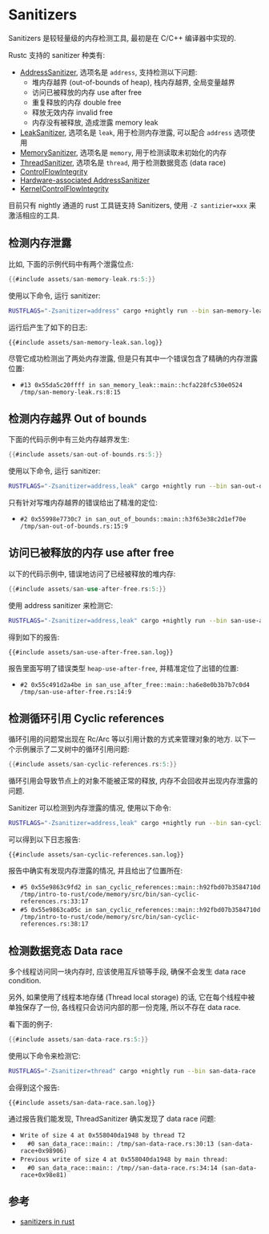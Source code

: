 # Sanitizers

Sanitizers 是较轻量级的内存检测工具, 最初是在 C/C++ 编译器中实现的.

Rustc 支持的 sanitizer 种类有:

- [AddressSanitizer](https://clang.llvm.org/docs/AddressSanitizer.html), 选项名是 `address`, 支持检测以下问题:
    - 堆内存越界 (out-of-bounds of heap), 栈内存越界, 全局变量越界
    - 访问已被释放的内存 use after free
    - 重复释放的内存 double free
    - 释放无效内存 invalid free
    - 内存没有被释放, 造成泄露 memory leak
- [LeakSanitizer](https://clang.llvm.org/docs/LeakSanitizer.html), 选项名是 `leak`, 用于检测内存泄露,
  可以配合 `address` 选项使用
- [MemorySanitizer](https://clang.llvm.org/docs/MemorySanitizer.html), 选项名是 `memory`, 用于检测读取未初始化的内存
- [ThreadSanitizer](https://clang.llvm.org/docs/ThreadSanitizer.html), 选项名是 `thread`, 用于检测数据竞态 (data race)
- [ControlFlowIntegrity](https://clang.llvm.org/docs/ControlFlowIntegrity.html)
- [Hardware-associated AddressSanitizer](https://clang.llvm.org/docs/HardwareAssistedAddressSanitizerDesign.html)
- [KernelControlFlowIntegrity](https://clang.llvm.org/docs/ControlFlowIntegrity.html#fsanitize-kcfi)

目前只有 nightly 通道的 rust 工具链支持 Sanitizers, 使用 `-Z santizier=xxx` 来激活相应的工具.

## 检测内存泄露

比如, 下面的示例代码中有两个泄露位点:

```rust
{{#include assets/san-memory-leak.rs:5:}}
```

使用以下命令, 运行 sanitizer:

```bash
RUSTFLAGS="-Zsanitizer=address" cargo +nightly run --bin san-memory-leak
```

运行后产生了如下的日志:

```text
{{#include assets/san-memory-leak.san.log}}
```

尽管它成功检测出了两处内存泄露, 但是只有其中一个错误包含了精确的内存泄露位置:

- `#13 0x55da5c20ffff in san_memory_leak::main::hcfa228fc530e0524 /tmp/san-memory-leak.rs:8:15`

## 检测内存越界 Out of bounds

下面的代码示例中有三处内存越界发生:

```rust
{{#include assets/san-out-of-bounds.rs:5:}}
```

使用以下命令, 运行 sanitizer:

```bash
RUSTFLAGS="-Zsanitizer=address,leak" cargo +nightly run --bin san-out-of-bounds
```

只有针对写堆内存越界的错误给出了精准的定位:

- `#2 0x55998e7730c7 in san_out_of_bounds::main::h3f63e38c2d1ef70e /tmp/san-out-of-bounds.rs:15:9`

## 访问已被释放的内存 use after free

以下的代码示例中, 错误地访问了已经被释放的堆内存:

```rust
{{#include assets/san-use-after-free.rs:5:}}
```

使用 address sanitizer 来检测它:

```bash
RUSTFLAGS="-Zsanitizer=address,leak" cargo +nightly run --bin san-use-after-free
```

得到如下的报告:

```text
{{#include assets/san-use-after-free.san.log}}
```

报告里面写明了错误类型 `heap-use-after-free`, 并精准定位了出错的位置:

- `#2 0x55c491d2a4be in san_use_after_free::main::ha6e8e0b3b7b7c0d4 /tmp/san-use-after-free.rs:14:9`

## 检测循环引用 Cyclic references

循环引用的问题常出现在 Rc/Arc 等以引用计数的方式来管理对象的地方.
以下一个示例展示了二叉树中的循环引用问题:

```rust
{{#include assets/san-cyclic-references.rs:5:}}
```

循环引用会导致节点上的对象不能被正常的释放, 内存不会回收并出现内存泄露的问题.

Sanitizer 可以检测到内存泄露的情况, 使用以下命令:

```bash
RUSTFLAGS="-Zsanitizer=address,leak" cargo +nightly run --bin san-cyclic-references
```

可以得到以下日志报告:

```text
{{#include assets/san-cyclic-references.san.log}}
```

报告中确实有发现内存泄露的情况, 并且给出了位置所在:

- `#5 0x55e9863c9fd2 in san_cyclic_references::main::h92fbd07b3584710d /tmp/intro-to-rust/code/memory/src/bin/san-cyclic-references.rs:33:17`
- `#5 0x55e9863ca05c in san_cyclic_references::main::h92fbd07b3584710d /tmp/intro-to-rust/code/memory/src/bin/san-cyclic-references.rs:38:17`

## 检测数据竞态 Data race

多个线程访问同一块内存时, 应该使用互斥锁等手段, 确保不会发生 data race condition.

另外, 如果使用了线程本地存储 (Thread local storage) 的话, 它在每个线程中被单独保存了一份,
各线程只会访问内部的那一份克隆, 所以不存在 data race.

看下面的例子:

```rust
{{#include assets/san-data-race.rs:5:}}
```

使用以下命令来检测它:

```bash
RUSTFLAGS="-Zsanitizer=thread" cargo +nightly run --bin san-data-race
```

会得到这个报告:

```text
{{#include assets/san-data-race.san.log}}
```

通过报告我们能发现, ThreadSanitizer 确实发现了 data race 问题:

- `Write of size 4 at 0x558040da1948 by thread T2`
- `  #0 san_data_race::main:: /tmp/san-data-race.rs:30:13 (san-data-race+0x98906)`
- `Previous write of size 4 at 0x558040da1948 by main thread:`
- `  #0 san_data_race::main:: /tmp//san-data-race.rs:34:14 (san-data-race+0x98e81)`

## 参考

- [sanitizers in rust](https://rustc-dev-guide.rust-lang.org/sanitizers.html)
